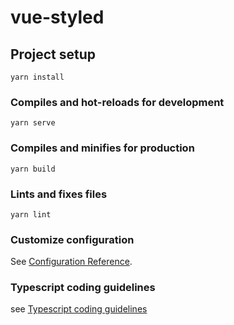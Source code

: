 # vue-styled

## Project setup
```
yarn install
```

### Compiles and hot-reloads for development
```
yarn serve
```

### Compiles and minifies for production
```
yarn build
```

### Lints and fixes files
```
yarn lint
```

### Customize configuration
See [Configuration Reference](https://cli.vuejs.org/config/).

### Typescript coding guidelines
see [Typescript coding guidelines](https://github.com/kanherepratik/vue-styled/blob/master/ts_guide.md)
